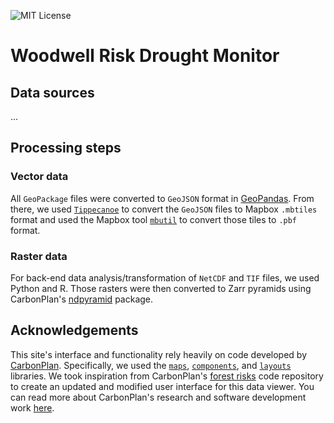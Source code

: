 [mit license]: https://badgen.net/badge/license/MIT/blue
![MIT License][]

# Woodwell Risk Drought Monitor

## Data sources
...

## Processing steps
### Vector data
All `GeoPackage` files were converted to `GeoJSON` format in [GeoPandas](https://geopandas.org/en/stable/docs/reference/api/geopandas.GeoDataFrame.to_file.html). From there, we used [`Tippecanoe`](https://github.com/mapbox/tippecanoe) to convert the `GeoJSON` files to Mapbox `.mbtiles` format and used the Mapbox tool [`mbutil`](https://github.com/mapbox/mbutil) to convert those tiles to `.pbf` format. 

### Raster data
For back-end data analysis/transformation of `NetCDF` and `TIF` files, we used Python and R. Those rasters were then converted to Zarr pyramids using CarbonPlan's [ndpyramid](https://github.com/carbonplan/ndpyramid/tree/main) package.

## Acknowledgements
This site's interface and functionality rely heavily on code developed by <a href='https://carbonplan.org/' target='_blank'>CarbonPlan</a>. Specifically, we used the <a href='https://github.com/carbonplan/maps' target='_blank'>`maps`</a>, <a href='https://github.com/carbonplan/components' target='_blank'>`components`</a>, and <a href='https://github.com/carbonplan/layouts' target='_blank'>`layouts`</a> libraries. We took inspiration from CarbonPlan's <a href="https://github.com/carbonplan/forest-risks-web" target="_blank">forest risks</a> code repository to create an updated and modified user interface for this data viewer. You can read more about CarbonPlan's research and software development work <a href="https://carbonplan.org/research" target="_blank">here</a>.
